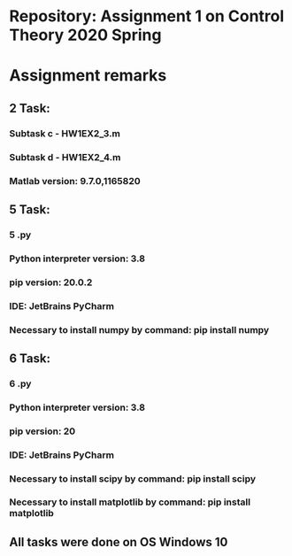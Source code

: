 # Repository: Assignment 1 on Control Theory 2020 Spring

# Assignment remarks

## 2 Task:
### Subtask c - HW1EX2_3.m
### Subtask d - HW1EX2_4.m
### Matlab version: 9.7.0,1165820

## 5 Task:
### 5 .py
### Python interpreter version: 3.8 
### pip version: 20.0.2
### IDE: JetBrains PyCharm
### Necessary to install numpy by command: pip install numpy

## 6 Task:
### 6 .py
### Python interpreter version: 3.8
### pip version: 20
### IDE: JetBrains PyCharm
### Necessary to install scipy by command: pip install scipy
### Necessary to install matplotlib by command: pip install matplotlib

## All tasks were done on OS Windows 10
